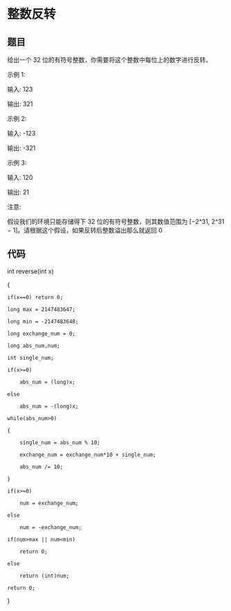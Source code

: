 # 整数反转

## 题目

给出一个 32 位的有符号整数，你需要将这个整数中每位上的数字进行反转。

示例 1:

输入: 123

输出: 321

 示例 2:

输入: -123

输出: -321

示例 3:

输入: 120

输出: 21

注意:

假设我们的环境只能存储得下 32 位的有符号整数，则其数值范围为 [−2^31,  2^31 − 1]。请根据这个假设，如果反转后整数溢出那么就返回 0

## 代码

int reverse(int x)

{ 

```
if(x==0) return 0;

long max = 2147483647;

long min = -2147483648;

long exchange_num = 0;

long abs_num,num;
```



```
int single_num;
```



```
if(x>=0)

    abs_num = (long)x;

else

    abs_num = -(long)x;
```



```
while(abs_num>0)

{

    single_num = abs_num % 10;

    exchange_num = exchange_num*10 + single_num;

    abs_num /= 10;

}
```



```
if(x>=0)

    num = exchange_num;

else

    num = -exchange_num;
```



```
if(num>max || num<min)

    return 0;

else

    return (int)num;

return 0;
```

}